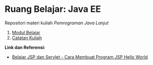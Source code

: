 # Ruang Belajar: Java EE
Repositori materi kuliah _Pemrograman Java Lanjut_

1. [Modul Belajar](docs/README.md)
2. [Catatan Kuliah](catatan.md)

**Link dan Referensi:**
- [Belajar JSP dan Servlet - Cara Membuat Program JSP Hello World](https://www.youtube.com/watch?v=-d2GobvWdro)